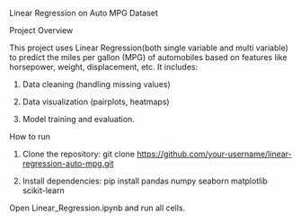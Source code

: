 Linear Regression on Auto MPG Dataset

Project Overview

This project uses Linear Regression(both single variable and multi variable) to predict the miles per gallon (MPG) of automobiles based on features like horsepower, weight, displacement, etc.
It includes:

1. Data cleaning (handling missing values)

2. Data visualization (pairplots, heatmaps)

3. Model training and evaluation.

How to run

1. Clone the repository:
   git clone https://github.com/your-username/linear-regression-auto-mpg.git

3. Install dependencies:
   pip install pandas numpy seaborn matplotlib scikit-learn

Open Linear_Regression.ipynb and run all cells.
